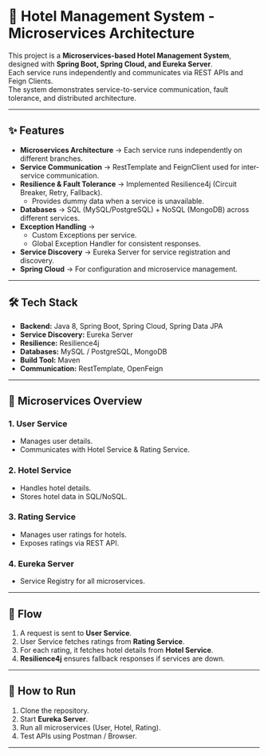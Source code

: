 # 🏨 Hotel Management System - Microservices Architecture

This project is a **Microservices-based Hotel Management System**, designed with **Spring Boot, Spring Cloud, and Eureka Server**.  
Each service runs independently and communicates via REST APIs and Feign Clients.  
The system demonstrates service-to-service communication, fault tolerance, and distributed architecture.

---

## ✨ Features

- **Microservices Architecture** → Each service runs independently on different branches.  
- **Service Communication** → RestTemplate and FeignClient used for inter-service communication.  
- **Resilience & Fault Tolerance** → Implemented Resilience4j (Circuit Breaker, Retry, Fallback).  
  - Provides dummy data when a service is unavailable.  
- **Databases** → SQL (MySQL/PostgreSQL) + NoSQL (MongoDB) across different services.  
- **Exception Handling** →  
  - Custom Exceptions per service.  
  - Global Exception Handler for consistent responses.  
- **Service Discovery** → Eureka Server for service registration and discovery.  
- **Spring Cloud** → For configuration and microservice management.  

---

## 🛠️ Tech Stack

- **Backend:** Java 8, Spring Boot, Spring Cloud, Spring Data JPA  
- **Service Discovery:** Eureka Server  
- **Resilience:** Resilience4j  
- **Databases:** MySQL / PostgreSQL, MongoDB  
- **Build Tool:** Maven  
- **Communication:** RestTemplate, OpenFeign  

---

## 📂 Microservices Overview

### 1. User Service  
- Manages user details.  
- Communicates with Hotel Service & Rating Service.  

### 2. Hotel Service  
- Handles hotel details.  
- Stores hotel data in SQL/NoSQL.  

### 3. Rating Service  
- Manages user ratings for hotels.  
- Exposes ratings via REST API.  

### 4. Eureka Server  
- Service Registry for all microservices.  

---

## 🔄 Flow

1. A request is sent to **User Service**.  
2. User Service fetches ratings from **Rating Service**.  
3. For each rating, it fetches hotel details from **Hotel Service**.  
4. **Resilience4j** ensures fallback responses if services are down.  

---

## 🚀 How to Run

1. Clone the repository.  
2. Start **Eureka Server**.  
3. Run all microservices (User, Hotel, Rating).  
4. Test APIs using Postman / Browser.  

---
